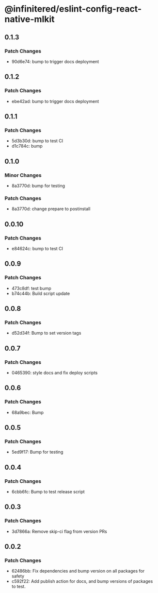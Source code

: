 # @infinitered/eslint-config-react-native-mlkit

## 0.1.3

### Patch Changes

- 90d6e74: bump to trigger docs deployment

## 0.1.2

### Patch Changes

- ebe42ad: bump to trigger docs deployment

## 0.1.1

### Patch Changes

- 5d3b30d: bump to test CI
- d1c784c: bump

## 0.1.0

### Minor Changes

- 8a3770d: bump for testing

### Patch Changes

- 8a3770d: change prepare to postinstall

## 0.0.10

### Patch Changes

- e84624c: bump to test CI

## 0.0.9

### Patch Changes

- 473c8df: test bump
- b74c44b: Build script update

## 0.0.8

### Patch Changes

- d52d34f: Bump to set version tags

## 0.0.7

### Patch Changes

- 0465390: style docs and fix deploy scripts

## 0.0.6

### Patch Changes

- 68a9bec: Bump

## 0.0.5

### Patch Changes

- 5ed9f17: Bump for testing

## 0.0.4

### Patch Changes

- 6cbb6fc: Bump to test release script

## 0.0.3

### Patch Changes

- 3d7866a: Remove skip-ci flag from version PRs

## 0.0.2

### Patch Changes

- 62486bb: Fix dependencies and bump version on all packages for safety
- c592f22: Add publish action for docs, and bump versions of packages to test.
